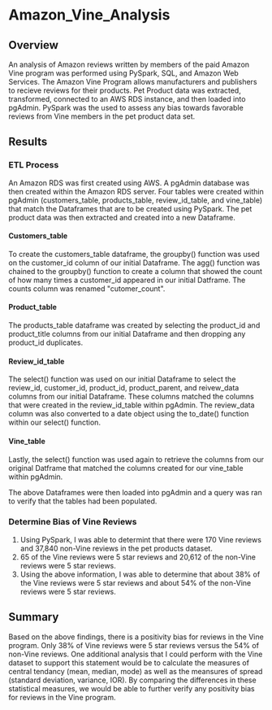 # Amazon_Vine_Analysis
## Overview
An analysis of Amazon reviews written by members of the paid Amazon Vine program was performed using PySpark, SQL, and Amazon Web Services. The Amazon Vine Program allows manufacturers and publishers to recieve reviews for their products. Pet Product data was extracted, transformed, connected to an AWS RDS instance, and then loaded into pgAdmin. PySpark was the used to assess any bias towards favorable reviews from Vine members in the pet product data set.   
## Results
### ETL Process
An Amazon RDS was first created using AWS. A pgAdmin database was then created within the Amazon RDS server. Four tables were created within pgAdmin (customers_table, products_table, review_id_table, and vine_table) that match the Dataframes that are to be created using PySpark. The pet product data was then extracted and created into a new Dataframe. 
#### Customers_table
To create the customers_table dataframe, the groupby() function was used on the customer_id column of our initial Dataframe. The agg() function was chained to the groupby() function to create a column that showed the count of how many times a customer_id appeared in our initial Datframe. The counts column was renamed "cutomer_count". 
#### Product_table
The products_table dataframe was created by selecting the product_id and product_title columns from our initial Dataframe and then dropping any product_id duplicates. 
#### Review_id_table
The select() function was used on our initial Dataframe to select the review_id, customer_id, product_id, product_parent, and reivew_data columns from our initial Dataframe. These columns matched the columns that were created in the review_id_table within pgAdmin. The review_data column was also converted to a date object using the to_date() function within our select() function.
#### Vine_table
Lastly, the select() function was used again to retrieve the columns from our original Datframe that matched the columns created for our vine_table within pgAdmin. 

The above Dataframes were then loaded into pgAdmin and a query was ran to verify that the tables had been populated. 

### Determine Bias of Vine Reviews
1. Using PySpark, I was able to determint that there were 170 Vine reviews and 37,840 non-Vine reviews in the pet products dataset. 
2. 65 of the Vine reviews were 5 star reviews and 20,612 of the non-Vine reviews were 5 star reviews.
3. Using the above information, I was able to determine that about 38% of the Vine reviews were 5 star reviews and about 54% of the non-Vine reviews were 5 star reviews.  

## Summary
Based on the above findings, there is a positivity bias for reviews in the Vine program. Only 38% of Vine reviews were 5 star reviews versus the 54% of non-Vine reviews. One additional analysis that I could perform with the Vine dataset to support this statement would be to calculate the measures of central tendancy (mean, median, mode) as well as the meansures of spread (standard deviation, variance, IOR). By comparing the differences in these statistical measures, we would be able to further verify any positivity bias for reviews in the Vine program.  

